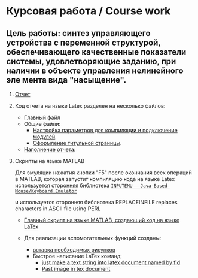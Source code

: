 # Курсовая работа / Course work

Цель работы: синтез управляющего устройства с переменной структурой, обеспечивающего качественные показатели системы, удовлетворяющие
заданию, при наличии в объекте управления нелинейного эле­
мента вида "насыщение". 
---

1. [Отчет](Tex/report.pdf)
	
1. Код отчета на языке Latex разделен на несколько файлов:

	- [Главный файл](Tex/report.tex)
	- Общие файли:
		+ [Настройка параметров для компиляции и 
			подключение модулей](Tex/common/setup.tex).
		+ [Оформление титульной страницы](Tex/common/title_page.tex).
	- [Наполнение отчета](Tex/components/):
		
1. Скрипты на языке MATLAB 
	
	Для эмуляции нажатия кнопки "F5" после окончания всех операций в MATLAB, которая запустит компиляцию кода на языке Latex используется сторонняя библиотека 
	[`INPUTEMU   Java-Based Mouse/Keyboard Emulator`](matlab/scripts/accessory/inputemu_v1.0.1/inputemu.m)
	
	и используется сторонняя библиотека 
	REPLACEINFILE replaces characters in ASCII file using PERL
	
	+ [Главный скрипт на языке MATLAB, создающий код на языке LaTex](matlab/make_report.m)
	
	+ Для реализации вспомогательных функций созданы:
		- [вставка необходимых рисунков](matlab/past_figure.m)
		- Быстрое написание LaTex команд:
			+ [just make a text string into latex document named by fid](matlab/scripts/Latex_command/latex_text.m)
			+ [Past image in tex document](matlab/scripts/Latex_command/tex_past_figure.m)
			